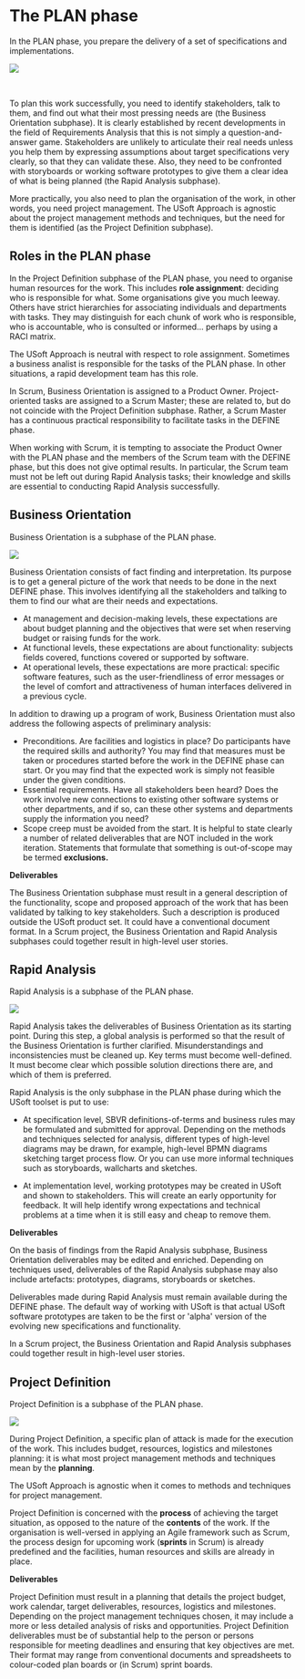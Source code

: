 # The PLAN phase

In the PLAN phase, you prepare the delivery of a set of specifications and implementations.

![](/api/Collaboration/USoft%20Approach/assets/d54f1a01-543a-4f56-865d-8a40aef4a860.png)

 

To plan this work successfully, you need to identify stakeholders, talk to them, and find out what their most pressing needs are (the Business Orientation subphase). It is clearly established by recent developments in the field of Requirements Analysis that this is not simply a question-and-answer game. Stakeholders are unlikely to articulate their real needs unless you help them by expressing assumptions about target specifications very clearly, so that they can validate these. Also, they need to be confronted with storyboards or working software prototypes to give them a clear idea of what is being planned (the Rapid Analysis subphase).



More practically, you also need to plan the organisation of the work, in other words, you need project management. The USoft Approach is agnostic about the project management methods and techniques, but the need for them is identified (as the Project Definition subphase).

## Roles in the PLAN phase

In the Project Definition subphase of the PLAN phase, you need to organise human resources for the work. This includes **role assignment**: deciding who is responsible for what. Some organisations give you much leeway. Others have strict hierarchies for associating individuals and departments with tasks. They may distinguish for each chunk of work who is responsible, who is accountable, who is consulted or informed... perhaps by using a RACI matrix.

The USoft Approach is neutral with respect to role assignment. Sometimes a business analist is responsible for the tasks of the PLAN phase. In other situations, a rapid development team has this role.  

In Scrum, Business Orientation is assigned to a Product Owner. Project-oriented tasks are assigned to a Scrum Master; these are related to, but do not coincide with the Project Definition subphase. Rather, a Scrum Master has a continuous practical responsibility to facilitate tasks in the DEFINE phase.

When working with Scrum, it is tempting to associate the Product Owner with the PLAN phase and the members of the Scrum team with the DEFINE phase, but this does not give optimal results. In particular, the Scrum team must not be left out during Rapid Analysis tasks; their knowledge and skills are essential to conducting Rapid Analysis successfully.

## Business Orientation

Business Orientation is a subphase of the PLAN phase.

![](/api/Collaboration/USoft%20Approach/assets/32c6227d-b4be-4cf6-a951-ef526cce00f9.png)

Business Orientation consists of fact finding and interpretation. Its purpose is to get a general picture of the work that needs to be done in the next DEFINE phase. This involves identifying all the stakeholders and talking to them to find our what are their needs and expectations.

- At management and decision-making levels, these expectations are about budget planning and the objectives that were set when reserving budget or raising funds for the work.
- At functional levels, these expectations are about functionality: subjects fields covered, functions covered or supported by software.
- At operational levels, these expectations are more practical: specific software features, such as the user-friendliness of error messages or the level of comfort and attractiveness of human interfaces delivered in a previous cycle.

In addition to drawing up a program of work, Business Orientation must also address the following aspects of preliminary analysis:

- Preconditions. Are facilities and logistics in place? Do participants have the required skills and authority? You may find that measures must be taken or procedures started before the work in the DEFINE phase can start. Or you may find that the expected work is simply not feasible under the given conditions.
- Essential requirements. Have all stakeholders been heard? Does the work involve new connections to existing other software systems or other departments, and if so, can these other systems and departments supply the information you need?
- Scope creep must be avoided from the start. It is helpful to state clearly a number of related deliverables that are NOT included in the work iteration. Statements that formulate that something is out-of-scope may be termed **exclusions.**

**Deliverables**

The Business Orientation subphase must result in a general description of the functionality, scope and proposed approach of the work that has been validated by talking to key stakeholders. Such a description is produced outside the USoft product set. It could have a conventional document format. In a Scrum project, the Business Orientation and Rapid Analysis subphases could together result in high-level user stories.

## Rapid Analysis

Rapid Analysis is a subphase of the PLAN phase.

![](/api/Collaboration/USoft%20Approach/assets/0e206a5d-b7d3-4efe-8244-a0432ab08321.png)

Rapid Analysis takes the deliverables of Business Orientation as its starting point. During this step, a global analysis is performed so that the result of the Business Orientation is further clarified. Misunderstandings and inconsistencies must be cleaned up. Key terms must become well-defined. It must become clear which possible solution directions there are, and which of them is preferred.

Rapid Analysis is the only subphase in the PLAN phase during which the USoft toolset is put to use:

- At specification level, SBVR definitions-of-terms and business rules may be formulated and submitted for approval. Depending on the methods and techniques selected for analysis, different types of high-level diagrams may be drawn, for example, high-level BPMN diagrams sketching target process flow. Or you can use more informal techniques such as storyboards, wallcharts and sketches.

- At implementation level, working prototypes may be created in USoft and shown to stakeholders. This will create an early opportunity for feedback. It will help identify wrong expectations and technical problems at a time when it is still easy and cheap to remove them.

**Deliverables**

On the basis of findings from the Rapid Analysis subphase, Business Orientation deliverables may be edited and enriched. Depending on techniques used, deliverables of the Rapid Analysis subphase may also include artefacts: prototypes, diagrams, storyboards or sketches.

Deliverables made during Rapid Analysis must remain available during the DEFINE phase. The default way of working with USoft is that actual USoft software prototypes are taken to be the first or 'alpha' version of the evolving new specifications and functionality.

In a Scrum project, the Business Orientation and Rapid Analysis subphases could together result in high-level user stories.

## Project Definition

Project Definition is a subphase of the PLAN phase.

![](/api/Collaboration/USoft%20Approach/assets/f6bf8eb1-3017-4575-b07a-f41b5b4afb05.png)

During Project Definition, a specific plan of attack is made for the execution of the work. This includes budget, resources, logistics and milestones planning: it is what most project management methods and techniques mean by the **planning**.

The USoft Approach is agnostic when it comes to methods and techniques for project management.

Project Definition is concerned with the **process** of achieving the target situation, as opposed to the nature of the **contents** of the work. If the organisation is well-versed in applying an Agile framework such as Scrum, the process design for upcoming work (**sprints** in Scrum) is already predefined and the facilities, human resources and skills are already in place.

**Deliverables**

Project Definition must result in a planning that details the project budget, work calendar, target deliverables, resources, logistics and milestones. Depending on the project management techniques chosen, it may include a more or less detailed analysis of risks and opportunities. Project Definition deliverables must be of substantial help to the person or persons responsible for meeting deadlines and ensuring that key objectives are met. Their format may range from conventional documents and spreadsheets to colour-coded plan boards or (in Scrum) sprint boards.